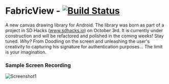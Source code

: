 # FabricView - [![Build Status](https://travis-ci.org/antwankakki/FabricView.svg?branch=master)](https://travis-ci.org/antwankakki/FabricView)

A new canvas drawing library for Android. The library was born as part of a project in SD Hacks (www.sdhacks.io) on October 3rd. It is currently under construction and will be refactored and polished in the coming weeks! Stay tuned.
*Why?* From Doodling on the screen and unleashing the user's creativity to capturing his signature for authentication purposes... The limit is your imagination.
### Sample Screen Recording
![Screenshot1](http://i.imgur.com/9nME9Yt.gif)
